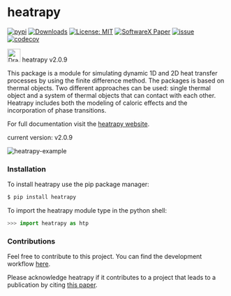 # heatrapy

[![pypi](https://badge.fury.io/py/heatrapy.svg)](https://badge.fury.io/py/heatrapy)
[![Downloads](https://pepy.tech/badge/heatrapy)](https://pepy.tech/project/heatrapy)
[![License: MIT](https://img.shields.io/badge/License-MIT-blue.svg)](https://github.com/djsilva99/heatrapy/blob/master/LICENSE)
[![SoftwareX Paper](https://img.shields.io/badge/DOI-10.1016%2Fj.softx.2018.09.007-blue)](https://doi.org/10.1016/j.softx.2018.09.007)
[![issue](https://img.shields.io/badge/issue_tracking-github-blue.svg)](https://github.com/djsilva99/heatrapy/issues)
[![codecov](https://codecov.io/github/djsilva99/heatrapy/graph/badge.svg?token=5UKJZ8SPVI)](https://codecov.io/github/djsilva99/heatrapy)

<img src="https://github.com/danieljosesilva/heatrapy/blob/master/img/heatrapy.png" alt="Drawing" height="30"/> heatrapy v2.0.9

This package is a module for simulating dynamic 1D and 2D heat
transfer processes by using the finite difference method. The packages
is based on thermal objects. Two different approaches can be used:
single thermal object and a system of thermal objects that can contact
with each other. Heatrapy includes both the modeling of caloric
effects and the incorporation of phase transitions.

For full documentation visit the [heatrapy website](https://djsilva99.github.io/heatrapy).

current version: v2.0.9

![heatrapy-example](https://github.com/djsilva99/heatrapy/blob/master/img/example.gif)


### Installation

To install heatrapy use the pip package manager:

```bash
$ pip install heatrapy
```

To import the heatrapy module type in the python shell:

```python
>>> import heatrapy as htp
```


### Contributions

Feel free to contribute to this project. You can find the development
workflow
[here](https://github.com/djsilva99/heatrapy/blob/master/CONTRIBUTING.md).

Please acknowledge heatrapy if it contributes to a project that leads
to a publication by citing <a
href='https://www.sciencedirect.com/science/article/pii/S2352711018301298'>this
paper</a>.

